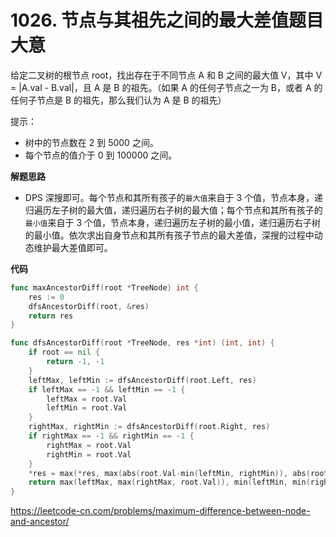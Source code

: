 # 1026. 节点与其祖先之间的最大差值**题目大意**

给定二叉树的根节点 root，找出存在于不同节点 A 和 B 之间的最大值 V，其中 V = |A.val - B.val|，且 A 是 B 的祖先。（如果 A 的任何子节点之一为 B，或者 A 的任何子节点是 B 的祖先，那么我们认为 A 是 B 的祖先）

提示：

- 树中的节点数在 2 到 5000 之间。
- 每个节点的值介于 0 到 100000 之间。

**解题思路**

- DPS 深搜即可。每个节点和其所有孩子的`最大值`来自于 3 个值，节点本身，递归遍历左子树的最大值，递归遍历右子树的最大值；每个节点和其所有孩子的`最小值`来自于 3 个值，节点本身，递归遍历左子树的最小值，递归遍历右子树的最小值。依次求出自身节点和其所有孩子节点的最大差值，深搜的过程中动态维护最大差值即可。

**代码** 

```go
func maxAncestorDiff(root *TreeNode) int {
	res := 0
	dfsAncestorDiff(root, &res)
	return res
}

func dfsAncestorDiff(root *TreeNode, res *int) (int, int) {
	if root == nil {
		return -1, -1
	}
	leftMax, leftMin := dfsAncestorDiff(root.Left, res)
	if leftMax == -1 && leftMin == -1 {
		leftMax = root.Val
		leftMin = root.Val
	}
	rightMax, rightMin := dfsAncestorDiff(root.Right, res)
	if rightMax == -1 && rightMin == -1 {
		rightMax = root.Val
		rightMin = root.Val
	}
	*res = max(*res, max(abs(root.Val-min(leftMin, rightMin)), abs(root.Val-max(leftMax, rightMax))))
	return max(leftMax, max(rightMax, root.Val)), min(leftMin, min(rightMin, root.Val))
}
```

https://leetcode-cn.com/problems/maximum-difference-between-node-and-ancestor/